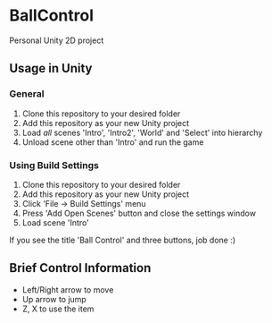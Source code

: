 # BallControl
 Personal Unity 2D project
 
## Usage in Unity

### General
 1. Clone this repository to your desired folder
 2. Add this repository as your new Unity project
 3. Load *all* scenes 'Intro', 'Intro2', 'World' and 'Select' into hierarchy
 4. Unload scene other than 'Intro' and run the game
 
### Using Build Settings
 1. Clone this repository to your desired folder
 2. Add this repository as your new Unity project
 3. Click 'File -> Build Settings' menu
 4. Press 'Add Open Scenes' button and close the settings window
 5. Load scene 'Intro'
 
If you see the title 'Ball Control' and three buttons, job done :)

## Brief Control Information
 - Left/Right arrow to move
 - Up arrow to jump
 - Z, X to use the item
